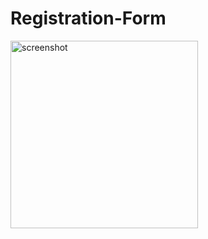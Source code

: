 # Registration-Form

<img width="300" alt="screenshot" src="hhttps://github.com/melmealey/Registration-Form/assets/147653410/dc7ab55e-f61e-4cec-909b-9b2bb56f45f1">


